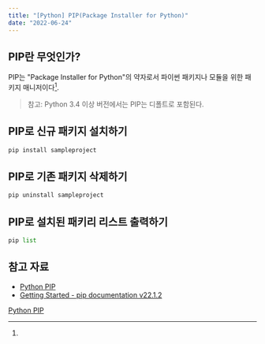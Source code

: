 ```yaml
---
title: "[Python] PIP(Package Installer for Python)"
date: "2022-06-24"
---
```


## PIP란 무엇인가?

PIP는 "Package Installer for Python"의 약자로서 파이썬 패키지나 모듈을 위한 패키지 매니저이다[^1].

> 참고: Python 3.4 이상 버전에서는 PIP는 디폴트로 포함된다.

## PIP로 신규 패키지 설치하기

```python
pip install sampleproject
```

## PIP로 기존 패키지 삭제하기

```python
pip uninstall sampleproject
```

## PIP로 설치된 패키리 리스트 출력하기

```python
pip list
```

## 참고 자료

- [Python PIP](https://www.w3schools.com/python/python_pip.asp)
- [Getting Started - pip documentation v22.1.2](https://pip.pypa.io/en/stable/getting-started/)

[^1]:
  [Python PIP](https://www.w3schools.com/python/python_pip.asp)